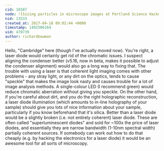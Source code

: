 ```yaml
---
cid: 16587
node: ![Sizing particles in microscope images at Portland Science Hackday](../notes/mathew/10-07-2016/sizing-images-at-portland-science-hackday)
nid: 13533
created_at: 2017-04-18 09:02:44 +0000
timestamp: 1492506164
uid: 470739
author: richardbowman
---
```


Hello, "Cambridge" here (though I've actually moved now).  You're right, a laser diode would certainly get rid of the chromatic issues.  I suspect aligning the condenser better (v5.16, now in beta, makes it possible to adjust the condenser alignment) would also go a long way to fixing that.  The trouble with using a laser is that coherent light imaging comes with other problems - any stray light, or any dirt on the optics, tends to cause "speckle" that makes the image look nasty and causes trouble for a lot of image analysis methods.  A single-colour LED (I recommend green) would reduce chromatic aberration without giving you speckle.  On the other hand, if you're careful about dirt, and you do the right holographic reconstruction, a laser diode illumination (which amounts to in-line holography of your sample) should give you lots of nice information about your sample, particularly if you know beforehand that it's silica.  Better than a laser diode would be a slightly broken (i.e. not entirely coherent) laser diode.  These are often called "superluminescent diodes" and sold for ~100x the price of laser diodes, and essentially they are narrow bandwidth (1-10nm spectral width) partially coherent sources.  If somebody can work out how to do that cheaply (e.g. by hacking the electronics for a laser diode) it would be an awesome tool for all sorts of microscopy.